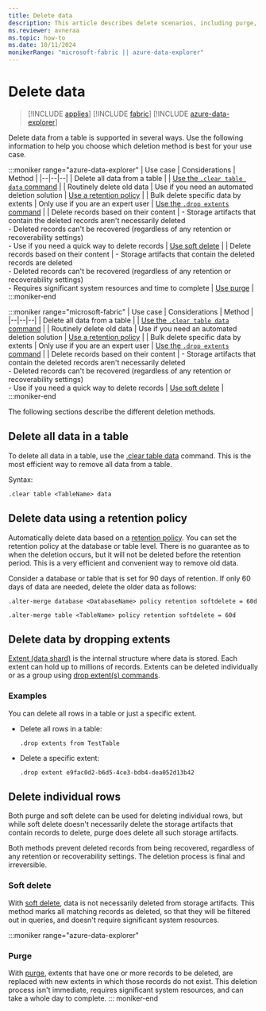 ```yaml
---
title: Delete data
description: This article describes delete scenarios, including purge, dropping extents and retention based deletes.
ms.reviewer: avneraa
ms.topic: how-to
ms.date: 10/11/2024
monikerRange: "microsoft-fabric || azure-data-explorer"
---
```

# Delete data

> [!INCLUDE [applies](../includes/applies-to-version/applies.md)] [!INCLUDE [fabric](../includes/applies-to-version/fabric.md)] [!INCLUDE [azure-data-explorer](../includes/applies-to-version/azure-data-explorer.md)]

Delete data from a table is supported in several ways. Use the following information to help you choose which deletion method is best for your use case.

:::moniker range="azure-data-explorer"
| Use case | Considerations | Method |
|--|--|--|
| Delete all data from a table | | [Use the `.clear table data` command](#delete-all-data-in-a-table) |
| Routinely delete old data | Use if you need an automated deletion solution | [Use a retention policy](#delete-data-using-a-retention-policy) |
| Bulk delete specific data by extents | Only use if you are an expert user | [Use the `.drop extents` command](#delete-data-by-dropping-extents) |
| Delete records based on their content | - Storage artifacts that contain the deleted records aren't necessarily deleted<br /> - Deleted records can't be recovered (regardless of any retention or recoverability settings)<br />- Use if you need a quick way to delete records | [Use soft delete](#soft-delete) |
| Delete records based on their content | - Storage artifacts that contain the deleted records are deleted<br /> - Deleted records can't be recovered (regardless of any retention or recoverability settings)<br />- Requires significant system resources and time to complete | [Use purge](#purge) |
:::moniker-end

:::moniker range="microsoft-fabric"
| Use case | Considerations | Method |
|--|--|--|
| Delete all data from a table | | [Use the `.clear table data` command](#delete-all-data-in-a-table) |
| Routinely delete old data | Use if you need an automated deletion solution | [Use a retention policy](#delete-data-using-a-retention-policy) |
| Bulk delete specific data by extents | Only use if you are an expert user | [Use the `.drop extents` command](#delete-data-by-dropping-extents) |
| Delete records based on their content | - Storage artifacts that contain the deleted records aren't necessarily deleted<br /> - Deleted records can't be recovered (regardless of any retention or recoverability settings)<br />- Use if you need a quick way to delete records | [Use soft delete](#soft-delete) |
:::moniker-end

The following sections describe the different deletion methods.

## Delete all data in a table

To delete all data in a table, use the [.clear table data](../management/clear-table-data-command.md) command. This is the most efficient way to remove all data from a table.

Syntax:

```kusto
.clear table <TableName> data
```

## Delete data using a retention policy

Automatically delete data based on a [retention policy](../management/retention-policy). You can set the retention policy at the database or table level. There is no guarantee as to when the deletion occurs, but it will not be deleted before the retention period. This is a very efficient and convenient way to remove old data.

Consider a database or table that is set for 90 days of retention. If only 60 days of data are needed, delete the older data as follows:

```kusto
.alter-merge database <DatabaseName> policy retention softdelete = 60d

.alter-merge table <TableName> policy retention softdelete = 60d
```

## Delete data by dropping extents

[Extent (data shard)](../management/extents-overview) is the internal structure where data is stored. Each extent can hold up to millions of records. Extents can be deleted individually or as a group using [drop extent(s) commands](../management/drop-extents).

### Examples

You can delete all rows in a table or just a specific extent.

- Delete all rows in a table:

    ```kusto
    .drop extents from TestTable
    ```

- Delete a specific extent:

    ```kusto
    .drop extent e9fac0d2-b6d5-4ce3-bdb4-dea052d13b42
    ```

## Delete individual rows

Both purge and soft delete can be used for deleting individual rows, but while soft delete doesn't necessarily delete the storage artifacts that contain records to delete, purge does delete all such storage artifacts.

Both methods prevent deleted records from being recovered, regardless of any retention or recoverability settings. The deletion process is final and irreversible.

### Soft delete

With [soft delete](../concepts/data-soft-delete), data is not necessarily deleted from storage artifacts. This method marks all matching records as deleted, so that they will be filtered out in queries, and doesn't require significant system resources.

:::moniker range="azure-data-explorer"
### Purge

With [purge](../concepts/data-purge), extents that have one or more records to be deleted, are replaced with new extents in which those records do not exist. This deletion process isn't immediate, requires significant system resources, and can take a whole day to complete.
::: moniker-end
